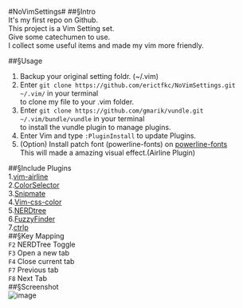 #NoVimSettings#
##§Intro  
It's my first repo on Github.  
This project is a Vim Setting set.  
Give some catechumen to use.  
I collect some useful items and made my vim more friendly.  

##§Usage  
1. Backup your original setting foldr. (~/.vim)  
2. Enter `git clone https://github.com/erictfkc/NoVimSettings.git ~/.vim/` in your terminal  
to clone my file to your .vim folder.  
3. Enter `git clone https://github.com/gmarik/vundle.git ~/.vim/bundle/vundle` in your terminal  
to install the vundle plugin to manage plugins.  
4. Enter Vim and type `:PluginInstall` to update Plugins.
5. (Option) Install patch font (powerline-fonts) on [powerline-fonts](https://github.com/Lokaltog/powerline-fonts)    
This will made a amazing visual effect.(Airline Plugin)  
  
##§Include Plugins  
1.[vim-airline](https://github.com/bling/vim-airline)  
2.[ColorSelector](https://github.com/c9s/colorselector.vim)  
3.[Snipmate](https://github.com/garbas/vim-snipmate)  
4.[Vim-css-color](https://github.com/skammer/vim-css-color)  
5.[NERDtree](https://github.com/scrooloose/nerdtree)  
6.[FuzzyFinder](https://github.com/vim-scripts/FuzzyFinder)  
7.[ctrlp](https://github.com/kien/ctrlp.vim)  
##§Key Mapping  
`F2` NERDTree Toggle  
`F3` Open a new tab  
`F4` Close current tab  
`F7` Previous tab  
`F8` Next Tab  
##§Screenshot  
![image](http://i.imgur.com/uNWwxqu.png)  
